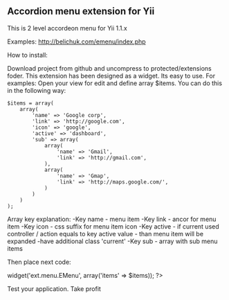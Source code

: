 Accordion menu extension for Yii
------------
This is 2 level accordeon menu for Yii 1.1.x

Examples:
	http://belichuk.com/emenu/index.php

How to install:

Download project from github and uncompress to  protected/extensions foder.
This extension has been designed as a widget. Its easy to use. For examples:
Open your view for edit and define array $items. You can do this in the following way:

	$items = array(
		array(
			'name' => 'Google corp',
			'link' => 'http://google.com',
			'icon' => 'google',
			'active' => 'dashboard',
			'sub' => array(
				array(
					'name' => 'Gmail',
					'link' => 'http://gmail.com',
				),
				array(
					'name' => 'Gmap',
					'link' => 'http://maps.google.com/',
				)
	    	)
	    )
	);

Array key explanation:
-Key name - menu item
-Key link - ancor for menu item
-Key icon - css suffix for menu item icon
-Key active - if current used controller / action equals to key active value - than menu item will be expanded -have additional class 'current'
-Key sub - array with sub menu items


Then place next code:
<?php $this->widget('ext.menu.EMenu', array('items' => $items)); ?>

 Test your application. Take profit 